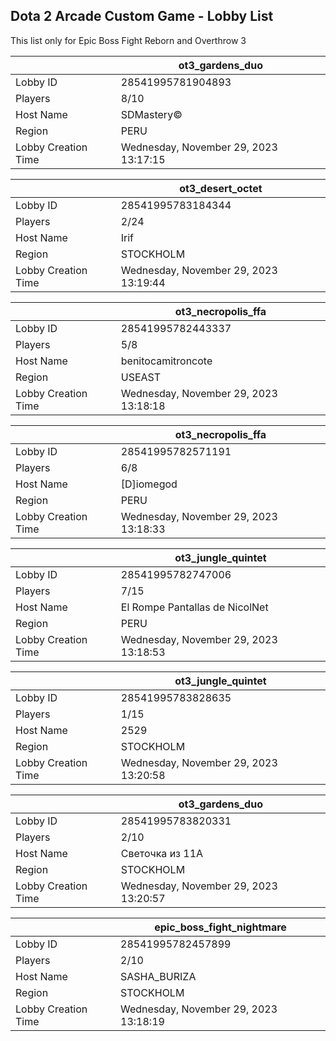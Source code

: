## Dota 2 Arcade Custom Game - Lobby List

This list only for Epic Boss Fight Reborn and Overthrow 3

|  | ot3_gardens_duo |
| ------ | ------ |
| Lobby ID | 28541995781904893 |
| Players | 8/10 |
| Host Name | SDMastery© |
| Region | PERU |
| Lobby Creation Time | Wednesday, November 29, 2023 13:17:15 |


|  | ot3_desert_octet |
| ------ | ------ |
| Lobby ID | 28541995783184344 |
| Players | 2/24 |
| Host Name | Irif |
| Region | STOCKHOLM |
| Lobby Creation Time | Wednesday, November 29, 2023 13:19:44 |


|  | ot3_necropolis_ffa |
| ------ | ------ |
| Lobby ID | 28541995782443337 |
| Players | 5/8 |
| Host Name | benitocamitroncote |
| Region | USEAST |
| Lobby Creation Time | Wednesday, November 29, 2023 13:18:18 |


|  | ot3_necropolis_ffa |
| ------ | ------ |
| Lobby ID | 28541995782571191 |
| Players | 6/8 |
| Host Name | [D]iomegod |
| Region | PERU |
| Lobby Creation Time | Wednesday, November 29, 2023 13:18:33 |


|  | ot3_jungle_quintet |
| ------ | ------ |
| Lobby ID | 28541995782747006 |
| Players | 7/15 |
| Host Name | El Rompe Pantallas de NicolNet |
| Region | PERU |
| Lobby Creation Time | Wednesday, November 29, 2023 13:18:53 |


|  | ot3_jungle_quintet |
| ------ | ------ |
| Lobby ID | 28541995783828635 |
| Players | 1/15 |
| Host Name | 2529 |
| Region | STOCKHOLM |
| Lobby Creation Time | Wednesday, November 29, 2023 13:20:58 |


|  | ot3_gardens_duo |
| ------ | ------ |
| Lobby ID | 28541995783820331 |
| Players | 2/10 |
| Host Name | Светочка из 11А |
| Region | STOCKHOLM |
| Lobby Creation Time | Wednesday, November 29, 2023 13:20:57 |


|  | epic_boss_fight_nightmare |
| ------ | ------ |
| Lobby ID | 28541995782457899 |
| Players | 2/10 |
| Host Name | SASHA_BURIZA |
| Region | STOCKHOLM |
| Lobby Creation Time | Wednesday, November 29, 2023 13:18:19 |


